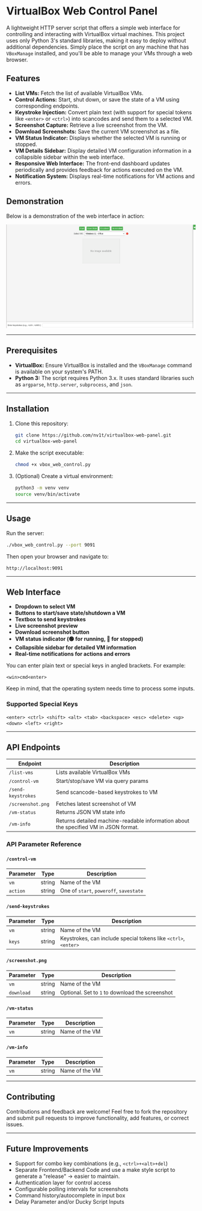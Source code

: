 # VirtualBox Web Control Panel

A lightweight HTTP server script that offers a simple web interface for controlling and interacting with VirtualBox virtual machines.
This project uses only Python 3's standard libraries, making it easy to deploy without additional dependencies. Simply place the script on any machine that has `VBoxManage` installed, and you'll be able to manage your VMs through a web browser.

## Features

- **List VMs:** Fetch the list of available VirtualBox VMs.
- **Control Actions:** Start, shut down, or save the state of a VM using corresponding endpoints.
- **Keystroke Injection:** Convert plain text (with support for special tokens like `<enter>` or `<ctrl>`) into scancodes and send them to a selected VM.
- **Screenshot Capture:** Retrieve a live screenshot from the VM.
- **Download Screenshots:** Save the current VM screenshot as a file.
- **VM Status Indicator:** Displays whether the selected VM is running or stopped.
- **VM Details Sidebar:** Display detailed VM configuration information in a collapsible sidebar within the web interface.
- **Responsive Web Interface:** The front-end dashboard updates periodically and provides feedback for actions executed on the VM.
- **Notification System:** Displays real-time notifications for VM actions and errors.

## Demonstration

Below is a demonstration of the web interface in action:

![VirtualBox Web Control Panel Demo](assets/screenrecord.gif)

---

## Prerequisites

- **VirtualBox:** Ensure VirtualBox is installed and the `VBoxManage` command is available on your system's PATH.
- **Python 3:** The script requires Python 3.x. It uses standard libraries such as `argparse`, `http.server`, `subprocess`, and `json`.

---

## Installation

1. Clone this repository:
   ```bash
   git clone https://github.com/nv1t/virtualbox-web-panel.git
   cd virtualbox-web-panel
   ```

2. Make the script executable:
   ```bash
   chmod +x vbox_web_control.py
   ```

3. (Optional) Create a virtual environment:
   ```bash
   python3 -m venv venv
   source venv/bin/activate
   ```

---

## Usage

Run the server:
```bash
./vbox_web_control.py --port 9091
```

Then open your browser and navigate to:
```
http://localhost:9091
```

---

## Web Interface

- **Dropdown to select VM**
- **Buttons to start/save state/shutdown a VM**
- **Textbox to send keystrokes**
- **Live screenshot preview**
- **Download screenshot button**
- **VM status indicator (🟢 for running, 🔴 for stopped)**
- **Collapsible sidebar for detailed VM information**
- **Real-time notifications for actions and errors**

You can enter plain text or special keys in angled brackets. For example:
```
<win>cmd<enter>
```

Keep in mind, that the operating system needs time to process some inputs. 

### Supported Special Keys
```
<enter> <ctrl> <shift> <alt> <tab> <backspace> <esc> <delete> <up> <down> <left> <right>
```

---

## API Endpoints

| Endpoint              | Description                            |
|----------------------|----------------------------------------|
| `/list-vms`          | Lists available VirtualBox VMs         |
| `/control-vm`        | Start/stop/save VM via query params    |
| `/send-keystrokes`   | Send scancode-based keystrokes to VM   |
| `/screenshot.png`    | Fetches latest screenshot of VM        |
| `/vm-status`         | Returns JSON VM state info             |
| `/vm-info`           | Returns detailed machine-readable information about the specified VM in JSON format. |

### API Parameter Reference

#### `/control-vm`
| Parameter | Type   | Description                          |
|-----------|--------|--------------------------------------|
| `vm`      | string | Name of the VM                       |
| `action`  | string | One of `start`, `poweroff`, `savestate` |

#### `/send-keystrokes`
| Parameter | Type   | Description                                                  |
|-----------|--------|--------------------------------------------------------------|
| `vm`      | string | Name of the VM                                               |
| `keys`    | string | Keystrokes, can include special tokens like `<ctrl>`, `<enter>` |

#### `/screenshot.png`
| Parameter | Type   | Description                                   |
|-----------|--------|-----------------------------------------------|
| `vm`      | string | Name of the VM                                |
| `download`| string | Optional. Set to `1` to download the screenshot|

#### `/vm-status`
| Parameter | Type   | Description    |
|-----------|--------|----------------|
| `vm`      | string | Name of the VM |

#### `/vm-info`
| Parameter | Type   | Description    |
|-----------|--------|----------------|
| `vm`      | string | Name of the VM |

---

## Contributing

Contributions and feedback are welcome! Feel free to fork the repository and submit pull requests to improve functionality, add features, or correct issues.

---

## Future Improvements

- Support for combo key combinations (e.g., `<ctrl>+<alt>+del`)
- Separate Frontend/Backend Code and use a make style script to generate a "release" -> easier to maintain.
- Authentication layer for control access
- Configurable polling intervals for screenshots
- Command history/autocomplete in input box
- Delay Parameter and/or Ducky Script Inputs

